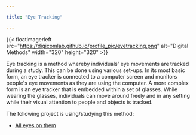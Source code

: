 ```yaml
---

title: "Eye Tracking"

---
```


{{< floatimagerleft src="https://digicomlab.github.io/profile_pic/eyetracking.png" alt="Digital Methods" width="320" height="320" >}}

Eye tracking is a method whereby individuals' eye movements are tracked during a study. This can be done using various set-ups. In its most basic form, an eye tracker is connected to a computer screen and monitors people's eye movements as they are using the computer. A more complex form is an eye tracker that is embedded within a set of glasses. While wearing the glasses, individuals can move around freely and in any setting while their visual attention to people and objects is tracked.


The following project is using/studying this method:


- [All eyes on them](https://digicomlab.github.io/seedfunding/2024/2024_breves/)

